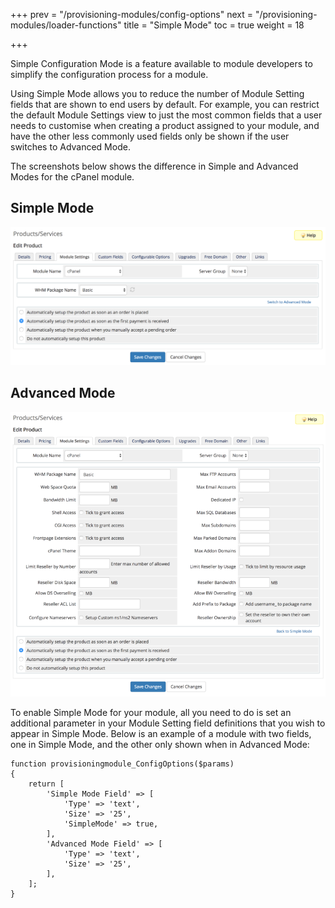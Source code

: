 +++
prev = "/provisioning-modules/config-options"
next = "/provisioning-modules/loader-functions"
title = "Simple Mode"
toc = true
weight = 18

+++

Simple Configuration Mode is a feature available to module developers to simplify the configuration process for a module.

Using Simple Mode allows you to reduce the number of Module Setting fields that are shown to end users by default.  For example, you can restrict the default Module Settings view to just the most common fields that a user needs to customise when creating a product assigned to your module, and have the other less commonly used fields only be shown if the user switches to Advanced Mode.

The screenshots below shows the difference in Simple and Advanced Modes for the cPanel module.

## Simple Mode

![Simple Mode](cpanel-simple-mode.png)

## Advanced Mode

![Advanced Mode](cpanel-advanced-mode.png)

To enable Simple Mode for your module, all you need to do is set an additional parameter in your Module Setting field definitions that you wish to appear in Simple Mode.  Below is an example of a module with two fields, one in Simple Mode, and the other only shown when in Advanced Mode:

```
function provisioningmodule_ConfigOptions($params)
{
    return [
        'Simple Mode Field' => [
            'Type' => 'text',
            'Size' => '25',
            'SimpleMode' => true,
        ],
        'Advanced Mode Field' => [
            'Type' => 'text',
            'Size' => '25',
        ],
    ];
}
```

